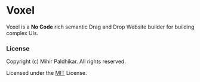 # Voxel

Voxel is a **No Code** rich semantic Drag and Drop Website builder for building complex UIs.

### License

Copyright (c) Mihir Paldhikar. All rights reserved.

Licensed under the [MIT](LICENSE.md) License.